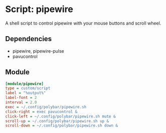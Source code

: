 # Script: pipewire

A shell script to control pipewire with your mouse buttons and scroll wheel.

## Dependencies

- pipewire, pipewire-pulse
- pavucontrol


## Module

```ini
[module/pipewire]
type = custom/script
label = "%output%"
label-font = 2
interval = 2.0
exec = ~/.config/polybar/pipewire.sh
click-right = exec pavucontrol &
click-left = ~/.config/polybar/pipewire.sh mute &
scroll-up = ~/.config/polybar/pipewire.sh up &
scroll-down = ~/.config/polybar/pipewire.sh down &
```

